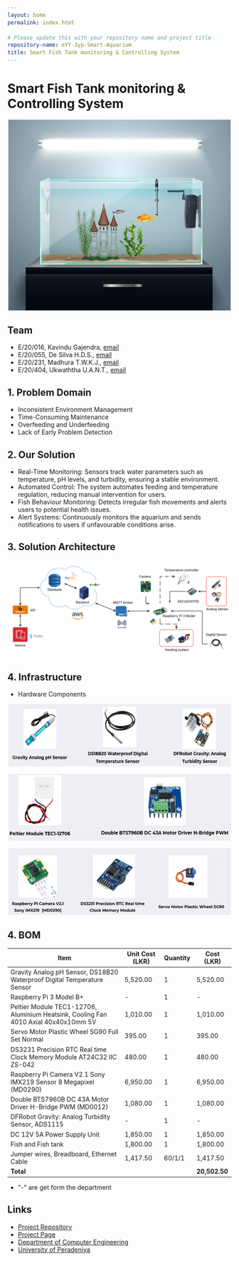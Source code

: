 ```yaml
---
layout: home
permalink: index.html

# Please update this with your repository name and project title
repository-name: eYY-3yp-Smart-Aquarium
title: Smart Fish Tank monitoring & Controlling System
---
```


[comment]: # "This is the standard layout for the project, but you can clean this and use your own template"

# Smart Fish Tank monitoring & Controlling System

<!-- Image (photo/drawing of the final hardware) should be here -->

<!-- This is a sample image, to show how to add images to your page. To learn more options, please refer [this](https://projects.ce.pdn.ac.lk/docs/faq/how-to-add-an-image/) -->

<!-- ![Sample Image](./images/sample.png) -->
<p align="center">
  <img src="images/Readme_image.jpg" width="500">
</p>

## Team
-  E/20/016, Kavindu Gajendra, [email](e20016@eng.pdn.ac.lk)
-  E/20/055, De Silva H.D.S., [email](e20055@eng.pdn.ac.lk)
-  E/20/231, Madhura T.W.K.J., [email](e20231@eng.pdn.ac.lk)
-  E/20/404, Ukwaththa U.A.N.T., [email](e20404@eng.pdn.ac.lk)

## 1. Problem Domain

-  Inconsistent Environment Management
-  Time-Consuming Maintenance
-  Overfeeding and Underfeeding
-  Lack of Early Problem Detection
  
## 2. Our Solution

- Real-Time Monitoring: Sensors track water parameters such as temperature, pH levels, and turbidity, ensuring a stable environment.
- Automated Control: The system automates feeding and temperature regulation, reducing manual intervention for users.
- Fish Behaviour Monitoring: Detects irregular fish movements and alerts users to potential health issues.
- Alert Systems: Continuously monitors the aquarium and sends notifications to users if unfavourable conditions arise.

## 3. Solution Architecture

  <p align="center">
  <img src="docs/images/Solution Architecture.png" width="700">
</p>

## 4. Infrastructure

- Hardware Components

<p align="center">
  <img src="images/hardware1.PNG" height="140" width="500">
</p>
<p align="center">
  <img src="images/hardware2.PNG"  height="150" width="500">
</p>
<p align="center">
  <img src="images/hardware3.PNG"  height="150" width="500">
</p>

## 4. BOM

| Item                                                                | Unit Cost (LKR) | Quantity | Cost (LKR)  |
|---------------------------------------------------------------------|----------------|----------|-------------|
| Gravity Analog pH Sensor, DS18B20 Waterproof Digital Temperature Sensor | 5,520.00       | 1        | 5,520.00    |
| Raspberry Pi 3 Model B+                                            | -              | 1        | -           |
| Peltier Module TEC1-12706, Aluminium Heatsink, Cooling Fan 4010 Axial 40x40x10mm 5V | 1,010.00       | 1        | 1,010.00    |
| Servo Motor Plastic Wheel SG90 Full Set Normal                     | 395.00         | 1        | 395.00      |
| DS3231 Precision RTC Real time Clock Memory Module AT24C32 IIC ZS-042 | 480.00         | 1        | 480.00      |
| Raspberry Pi Camera V2.1 Sony IMX219 Sensor 8 Megapixel (MD0290)    | 6,950.00       | 1        | 6,950.00    |
| Double BTS7960B DC 43A Motor Driver H-Bridge PWM (MD0012)          | 1,080.00       | 1        | 1,080.00    |
| DFRobot Gravity: Analog Turbidity Sensor, ADS1115                   | -              | 1        | -           |
| DC 12V 5A Power Supply Unit                                        | 1,850.00       | 1        | 1,850.00    |
| Fish and Fish tank                                                 | 1,800.00       | 1        | 1,800.00    |
| Jumper wires, Breadboard, Ethernet Cable                           | 1,417.50       | 60/1/1   | 1,417.50    |
| **Total**                                                          |                |          | **20,502.50** |


- "-" are get form the department 
## Links

- [Project Repository](https://github.com/cepdnaclk/e20-3yp-Smart-Aquarium)
- [Project Page](https://cepdnaclk.github.io/e20-3yp-Smart-Aquarium)
- [Department of Computer Engineering](http://www.ce.pdn.ac.lk/)
- [University of Peradeniya](https://eng.pdn.ac.lk/)

[//]: # (Please refer this to learn more about Markdown syntax)
[//]: # (https://github.com/adam-p/markdown-here/wiki/Markdown-Cheatsheet)
